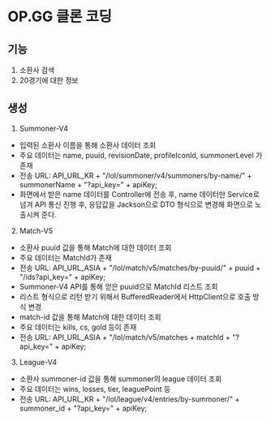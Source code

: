 # OP.GG 클론 코딩

## 기능
1. 소환사 검색
2. 20경기에 대한 정보

## 생성
1. Summoner-V4
- 입력된 소환사 이름을 통해 소환사 데이터 조회
- 주요 데이터는 name, puuid, revisionDate, profileIconId, summonerLevel 가 존재
- 전송 URL: API_URL_KR + "/lol/summoner/v4/summoners/by-name/" + summonerName + "?api_key=" + apiKey;
- 화면에서 받은 name 데이터를 Controller에 전송 후, name 데이터만 Service로 넘겨 API 통신 진행 후, 응답값을 Jackson으로 DTO 형식으로 변경해 화면으로 노출시켜 준다.

2. Match-V5
- 소환사 puuid 값을 통해 Match에 대한 데이터 조회
- 주요 데이터는 MatchId가 존재
- 전송 URL: API_URL_ASIA + "/lol/match/v5/matches/by-puuid/" + puuid + "/ids?api_key=" + apiKey;
- Summoner-V4 API를 통해 얻은 puuid으로 MatchId 리스트 조회
- 리스트 형식으로 리턴 받기 위해서 BufferedReader에서 HttpClient으로 호출 방식 변경
- match-id 값을 통해 Match에 대한 데이터 조회
- 주요 데이터는 kills, cs, gold 등이 존재
- 전송 URL: API_URL_ASIA + "/lol/match/v5/matches + matchId + "?api_key=" + apiKey;

3. League-V4
- 소환사 summoner-id 값을 통해 summoner의 league 데이터 조회
- 주요 데이터는 wins, losses, tier, leaguePoint 등
- 전송 URL: API_URL_KR + "/lol/league/v4/entries/by-summoner/" + summoner_id + "?api_key=" + apiKey;